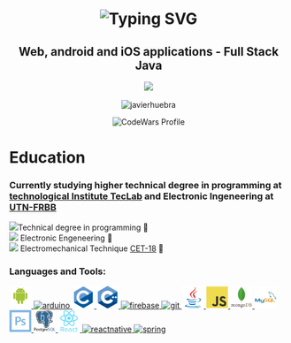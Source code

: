 <h1 align="center">
  <img src="https://readme-typing-svg.herokuapp.com?font=Fira+Code&size=25&pause=1000&color=2E5CF7&width=700&height=60&lines=Hi%2C+i'm+Javier+Huebra+-+Software+Developer" alt="Typing SVG" />
</h1>



<div align="center">
  <h2 align="center"> Web, android and iOS applications - Full Stack Java</h2
    
![](https://github-readme-streak-stats.herokuapp.com/?user=JavierHuebra&theme=dark&hide_border=true)<br/>

</div>

<p align="center"> <img src="https://komarev.com/ghpvc/?username=javierhuebra&label=Profile%20views&color=153066&style=flat" alt="javierhuebra" /></p>

<p align="center">
  <a>
    <img src="https://www.codewars.com/users/javierhuebra/badges/large" alt="CodeWars Profile">
  </a>
</p>

# Education
<div>

### Currently studying higher technical degree in programming at <a href="https://www.teclab.edu.ar">technological Institute TecLab</img></a> and Electronic Ingeneering at <a href="https://www.frbb.utn.edu.ar/frbb/index.php">UTN-FRBB</a>

![](https://us-central1-progress-markdown.cloudfunctions.net/progress/75)Technical degree in programming :hammer: 
<br>
![](https://us-central1-progress-markdown.cloudfunctions.net/progress/70) Electronic Engeneering :hammer:
<br>
![](https://us-central1-progress-markdown.cloudfunctions.net/progress/100) Electromechanical Technique <a href="https://cet18.edu.ar/">CET-18</a>  :hammer:
<br>

<h3 align="left">Languages and Tools:</h3>
<p align="left"> <a href="https://developer.android.com" target="_blank" rel="noreferrer"> <img src="https://raw.githubusercontent.com/devicons/devicon/master/icons/android/android-original-wordmark.svg" alt="android" width="40" height="40"/> </a> <a href="https://www.arduino.cc/" target="_blank" rel="noreferrer"> <img src="https://cdn.worldvectorlogo.com/logos/arduino-1.svg" alt="arduino" width="40" height="40"/> </a> <a href="https://www.cprogramming.com/" target="_blank" rel="noreferrer"> <img src="https://raw.githubusercontent.com/devicons/devicon/master/icons/c/c-original.svg" alt="c" width="40" height="40"/> </a> <a href="https://www.w3schools.com/cpp/" target="_blank" rel="noreferrer"> <img src="https://raw.githubusercontent.com/devicons/devicon/master/icons/cplusplus/cplusplus-original.svg" alt="cplusplus" width="40" height="40"/> </a> <a href="https://firebase.google.com/" target="_blank" rel="noreferrer"> <img src="https://www.vectorlogo.zone/logos/firebase/firebase-icon.svg" alt="firebase" width="40" height="40"/> </a> <a href="https://git-scm.com/" target="_blank" rel="noreferrer"> <img src="https://www.vectorlogo.zone/logos/git-scm/git-scm-icon.svg" alt="git" width="40" height="40"/> </a> <a href="https://www.java.com" target="_blank" rel="noreferrer"> <img src="https://raw.githubusercontent.com/devicons/devicon/master/icons/java/java-original.svg" alt="java" width="40" height="40"/> </a> <a href="https://developer.mozilla.org/en-US/docs/Web/JavaScript" target="_blank" rel="noreferrer"> <img src="https://raw.githubusercontent.com/devicons/devicon/master/icons/javascript/javascript-original.svg" alt="javascript" width="40" height="40"/> </a> <a href="https://www.mongodb.com/" target="_blank" rel="noreferrer"> <img src="https://raw.githubusercontent.com/devicons/devicon/master/icons/mongodb/mongodb-original-wordmark.svg" alt="mongodb" width="40" height="40"/> </a> <a href="https://www.mysql.com/" target="_blank" rel="noreferrer"> <img src="https://raw.githubusercontent.com/devicons/devicon/master/icons/mysql/mysql-original-wordmark.svg" alt="mysql" width="40" height="40"/> </a> <a href="https://www.photoshop.com/en" target="_blank" rel="noreferrer"> <img src="https://raw.githubusercontent.com/devicons/devicon/master/icons/photoshop/photoshop-line.svg" alt="photoshop" width="40" height="40"/> </a> <a href="https://www.postgresql.org" target="_blank" rel="noreferrer"> <img src="https://raw.githubusercontent.com/devicons/devicon/master/icons/postgresql/postgresql-original-wordmark.svg" alt="postgresql" width="40" height="40"/> </a> <a href="https://reactjs.org/" target="_blank" rel="noreferrer"> <img src="https://raw.githubusercontent.com/devicons/devicon/master/icons/react/react-original-wordmark.svg" alt="react" width="40" height="40"/> </a> <a href="https://reactnative.dev/" target="_blank" rel="noreferrer"> <img src="https://reactnative.dev/img/header_logo.svg" alt="reactnative" width="40" height="40"/> </a> <a href="https://spring.io/" target="_blank" rel="noreferrer"> <img src="https://www.vectorlogo.zone/logos/springio/springio-icon.svg" alt="spring" width="40" height="40"/> </a> </p>



